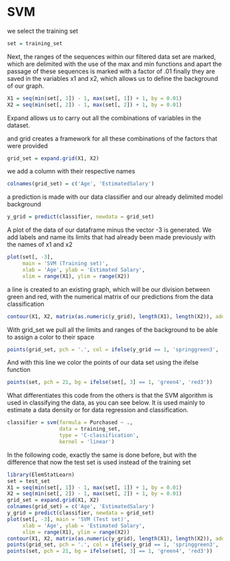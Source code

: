 

# SVM

we select the training set
```R
set = training_set

```



Next, the ranges of the sequences within our filtered data set are marked, which are delimited with the use of the max and min functions and apart the passage of these sequences is marked with a factor of .01 finally they are saved in the variables x1 and x2, which allows us to define the background of our graph.
```R
X1 = seq(min(set[, 1]) - 1, max(set[, 1]) + 1, by = 0.01)
X2 = seq(min(set[, 2]) - 1, max(set[, 2]) + 1, by = 0.01)

```


Expand allows us to carry out all the combinations of variables in the dataset.

and grid creates a framework for all these combinations of the factors that were provided
```R
grid_set = expand.grid(X1, X2)

```


we add a column with their respective names
```R
colnames(grid_set) = c('Age', 'EstimatedSalary')

```


a prediction is made with our data classifier and our already delimited model background
```R
y_grid = predict(classifier, newdata = grid_set)

```


A plot of the data of our dataframe minus the vector -3 is generated. We add labels and name its limits that had already been made previously with the names of x1 and x2
```R
plot(set[, -3],
     main = 'SVM (Training set)',
     xlab = 'Age', ylab = 'Estimated Salary',
     xlim = range(X1), ylim = range(X2))

```


a line is created to an existing graph, which will be our division between green and red, with the numerical matrix of our predictions from the data classification
```R
contour(X1, X2, matrix(as.numeric(y_grid), length(X1), length(X2)), add = TRUE)

```



With grid_set we pull all the limits and ranges of the background to be able to assign a color to their space
```R
points(grid_set, pch = '.', col = ifelse(y_grid == 1, 'springgreen3', 'tomato'))

```


And with this line we color the points of our data set using the ifelse function
```R
points(set, pch = 21, bg = ifelse(set[, 3] == 1, 'green4', 'red3'))

```



What differentiates this code from the others is that the SVM algorithm is used in classifying the data, as you can see below. It is used mainly to estimate a data density or for data regression and classification.
```R
classifier = svm(formula = Purchased ~ .,
                 data = training_set,
                 type = 'C-classification',
                 kernel = 'linear')


```


In the following code, exactly the same is done before, but with the difference that now the test set is used instead of the training set
```R
library(ElemStatLearn)
set = test_set
X1 = seq(min(set[, 1]) - 1, max(set[, 1]) + 1, by = 0.01)
X2 = seq(min(set[, 2]) - 1, max(set[, 2]) + 1, by = 0.01)
grid_set = expand.grid(X1, X2)
colnames(grid_set) = c('Age', 'EstimatedSalary')
y_grid = predict(classifier, newdata = grid_set)
plot(set[, -3], main = 'SVM (Test set)',
     xlab = 'Age', ylab = 'Estimated Salary',
     xlim = range(X1), ylim = range(X2))
contour(X1, X2, matrix(as.numeric(y_grid), length(X1), length(X2)), add = TRUE)
points(grid_set, pch = '.', col = ifelse(y_grid == 1, 'springgreen3', 'tomato'))
points(set, pch = 21, bg = ifelse(set[, 3] == 1, 'green4', 'red3'))


```

